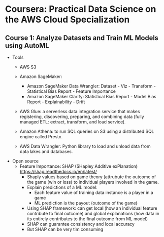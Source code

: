 # Coursera: Practical Data Science on the AWS Cloud Specialization  
## Course 1: Analyze Datasets and Train ML Models using AutoML  
- Tools  
  - AWS S3  
  - Amazon SageMaker:  
    - Amazon SageMaker Data Wrangler: Dataset - Viz - Transform - Statistical Bias Report - Feature Importance  
    - Amazon SageMaker Clarify: Statistical Bias Report - Model Bias Report - Explainability - Drift 
    
  - AWS Glue: a serverless data integration service that makes registering, discovering, preparing, and combining data (fully managed ETL: extract, transform, and load service).   
  - Amazon Athena: to run SQL queries on S3 using a distributed SQL engine called Presto.  
  - AWS Data Wrangler: Python library to load and unload data from data lakes and databases.    
- Open source  
  - Feature Importance: SHAP (SHapley Additive exPlanation) https://shap.readthedocs.io/en/latest/     
    - Shaply values based on game theory (attrubute the outcome of the game (win or loss) to individual players involved in the game.
    - Explain predictions of a ML model:  
      - Each feature value of training data instance is a player in a game  
      - ML prediction is the payout (outcome of the game)  
     - Using SHAP framework: can get local (how an individual feature contribute to final outcome) and global explanations (how data in its entirely contributes to the final outcome from ML model)  
     - SHAP can guarantee consistency and local accuracy  
     - But SHAP can be very tim consuming 
  


  
  
